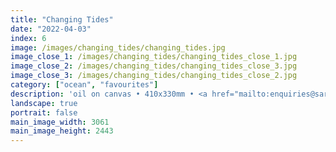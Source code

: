 ```yaml
---
title: "Changing Tides"
date: "2022-04-03"
index: 6
image: /images/changing_tides/changing_tides.jpg
image_close_1: /images/changing_tides/changing_tides_close_1.jpg
image_close_2: /images/changing_tides/changing_tides_close_3.jpg
image_close_3: /images/changing_tides/changing_tides_close_2.jpg
category: ["ocean", "favourites"]
description: 'oil on canvas • 410x330mm • <a href="mailto:enquiries@sarahanneartist.com" target="_blank" rel="noopener noreferrer">enquire</a>'
landscape: true
portrait: false
main_image_width: 3061
main_image_height: 2443
---
```

